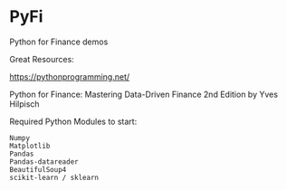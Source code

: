 # PyFi
Python for Finance demos

Great Resources:

https://pythonprogramming.net/


Python for Finance: Mastering Data-Driven Finance 2nd Edition
by Yves Hilpisch


Required Python Modules to start:

    Numpy
    Matplotlib
    Pandas
    Pandas-datareader
    BeautifulSoup4
    scikit-learn / sklearn
